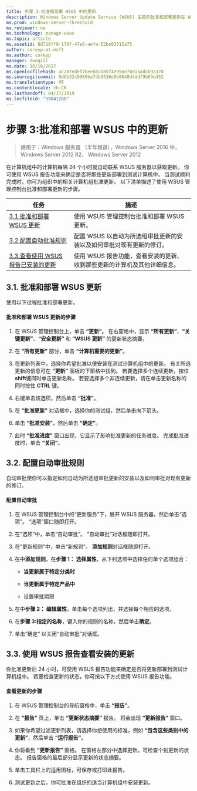 ```yaml
---
title: 步骤 3-批准和部署 WSUS 中的更新
description: Windows Server Update Service (WSUS) 主题的批准和部署更新在 WSUS 中是第三步中部署 WSUS 需要四个步骤
ms.prod: windows-server-threshold
ms.reviewer: na
ms.technology: manage-wsus
ms.topic: article
ms.assetid: 8d728ff9-170f-47e6-aefe-52be93315a75
author: coreyp-at-msft
ms.author: coreyp
manager: dongill
ms.date: 10/16/2017
ms.openlocfilehash: ac287edef7bee65cb85f4e956e70da3adcb9a370
ms.sourcegitcommit: 0d0b32c8986ba7db9536e0b8648d4ddf9b03e452
ms.translationtype: MT
ms.contentlocale: zh-CN
ms.lasthandoff: 04/17/2019
ms.locfileid: "59841288"
---
```

# <a name="step-3-approve-and-deploy-updates-in-wsus"></a>步骤 3:批准和部署 WSUS 中的更新

>适用于：Windows 服务器 （半年频道），Windows Server 2016 中，Windows Server 2012 R2、 Windows Server 2012

在计算机组中的计算机每隔 24 个小时就自动联系 WSUS 服务器以获取更新。 你可使用 WSUS 报告功能来确定是否将那些更新部署到测试计算机中。 当测试顺利完成时，你可为组织中的相关计算机组批准更新。 以下清单描述了使用 WSUS 管理控制台批准和部署更新的步骤。

|任务|描述|
|----|--------|
|[3.1.批准和部署 WSUS 更新](3-approve-and-deploy-updates-in-wsus.md#BKM_3.1.)|使用 WSUS 管理控制台批准和部署 WSUS 更新。|
|[3.2.配置自动批准规则](3-approve-and-deploy-updates-in-wsus.md#BKM_3.2.a.)|配置 WSUS 以自动为所选组审批更新的安装以及如何审批对现有更新的修订。|
|[3.3.查看使用 WSUS 报告已安装的更新](3-approve-and-deploy-updates-in-wsus.md#BKM_3.3.)|使用 WSUS 报告功能，查看安装的更新、收到那些更新的计算机及其他详细信息。|

## <a name="BKM_3.1."></a>3.1. 批准和部署 WSUS 更新
使用以下过程批准和部署更新。

#### <a name="to-approve-and-deploy-wsus-updates"></a>批准和部署 WSUS 更新的步骤

1.  在 WSUS 管理控制台上，单击 **“更新”**。 在右窗格中，显示 **“所有更新”**、**“关键更新”**、**“安全更新”** 和 **“WSUS 更新”** 的更新状态摘要。

2.  在 **“所有更新”** 部分，单击 **“计算机需要的更新”**。

3.  在更新列表中，选择你希望批准以便安装在测试计算机组中的更新。 有关所选更新的信息可在 **“更新”** 面板的下窗格中找到。 若要选择多个连续更新，按住**shift**键同时单击更新名称。 若要选择多个非连续更新，请在单击更新名称的同时按住 **CTRL** 键。

4.  右键单击该选项，然后单击 **“批准”**。

5.  在 **“批准更新”** 对话框中，选择你的测试组，然后单击向下箭头。

6.  单击 **“批准安装”**，然后单击 **“确定”**。

7.  此时 **“批准进度”** 窗口出现，它显示了影响批准更新的任务进度。 完成批准进度时，单击 **“关闭”**。

## <a name="BKM_3.2.a."></a>3.2. 配置自动审批规则
自动审批使你可以指定如何自动为所选组审批更新的安装以及如何审批对现有更新的修订。

#### <a name="to-configure-automatic-approvals"></a>配置自动审批

1.  在 WSUS 管理控制台中的“更新服务”下，展开 WSUS 服务器，然后单击“选项”。 “选项”窗口随即打开。

2.  在“选项”中，单击“自动审批”。 “自动审批”对话框随即打开。

3.  在“更新规则”中，单击“新规则”。 **添加规则**对话框随即打开。

4.  在中**添加规则**，在**步骤 1： 选择属性**，从下列选项中选择任何单个选项组合：

    -   **当更新属于特定分类时**

    -   **当更新属于特定产品中**

    -   设置审批期限

5.  在中**步骤 2： 编辑属性**，单击每个选项列出，并选择每个相应的选项。

6.  在**步骤 3:指定的名称**，键入你的规则的名称，然后单击**确定**。

7.  单击“确定”  以关闭“自动审批”对话框。

## <a name="BKM_3.3."></a>3.3. 使用 WSUS 报告查看安装的更新
你批准更新后 24 小时，可使用 WSUS 报告功能来确定是否将更新部署到测试计算机组中。 若要检查更新的状态，你可按以下方式使用 WSUS 报告功能。

#### <a name="to-review-updates"></a>查看更新的步骤

1.  在 WSUS 管理控制台的导航窗格中，单击 **“报告”**。

2.  在 **“报告”** 页上，单击 **“更新状态摘要”** 报告。 将会出现 **“更新报告”** 窗口。

3.  如果你希望过滤更新列表，请选择你想使用的标准，例如 **“包含这些类别中的更新”**，然后单击 **“运行报告”**。

4.  你将看到 **“更新报告”** 窗格。 在窗格左部分中选择更新，可检查个别更新的状态。 报告窗格的最后部分显示更新的状态摘要。

5.  单击工具栏上的适用图标，可保存或打印此报告。

6.  测试更新之后，你可批准在组织的适当计算机组中安装更新。
